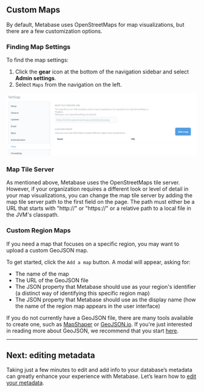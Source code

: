 ## Custom Maps

By default, Metabase uses OpenStreetMaps for map visualizations, but there are a few customization options.

### Finding Map Settings

To find the map settings:

1. Click the **gear** icon at the bottom of the navigation sidebar and select **Admin settings**.
2. Select `Maps` from the navigation on the left.

![Map Settings](images/MapSettings.png)

### Map Tile Server

As mentioned above, Metabase uses the OpenStreetMaps tile server. However, if your organization requires a different
look or level of detail in your map visualizations, you can change the map tile server by adding the map tile server
path to the first field on the page. The path must either be a URL that starts with "http://" or "https://" or a
relative path to a local file in the JVM's classpath.

### Custom Region Maps

If you need a map that focuses on a specific region, you may want to upload a custom GeoJSON map.

To get started, click the `Add a map` button. A modal will appear, asking for:

 * The name of the map
 * The URL of the GeoJSON file
 * The JSON property that Metabase should use as your region's identifier (a distinct way of identifying this specific region map)
 * The JSON property that Metabase should use as the display name (how the name of the region map appears in the user interface)

If you do not currently have a GeoJSON file, there are many tools available to create one, such as
[MapShaper](https://mapshaper.org/) or [GeoJSON.io](http://geojson.io/). If you're just interested in reading more about
GeoJSON, we recommend that you start [here](https://geojson.org/).

---

## Next: editing metadata
Taking just a few minutes to edit and add info to your database’s metadata can greatly enhance your experience with
Metabase. Let’s learn how to [edit your metadata](03-metadata-editing.md).
